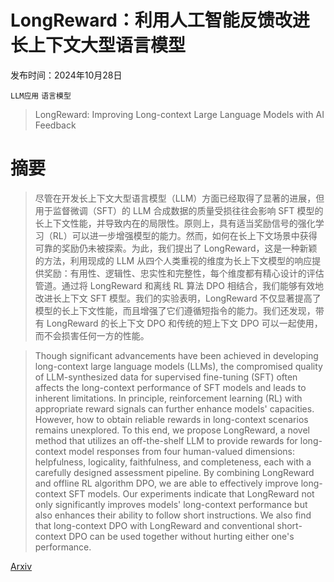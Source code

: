 # LongReward：利用人工智能反馈改进长上下文大型语言模型

发布时间：2024年10月28日

`LLM应用` `语言模型`

> LongReward: Improving Long-context Large Language Models with AI Feedback

# 摘要

> 尽管在开发长上下文大型语言模型（LLM）方面已经取得了显著的进展，但用于监督微调（SFT）的 LLM 合成数据的质量受损往往会影响 SFT 模型的长上下文性能，并导致内在的局限性。原则上，具有适当奖励信号的强化学习（RL）可以进一步增强模型的能力。然而，如何在长上下文场景中获得可靠的奖励仍未被探索。为此，我们提出了 LongReward，这是一种新颖的方法，利用现成的 LLM 从四个人类重视的维度为长上下文模型的响应提供奖励：有用性、逻辑性、忠实性和完整性，每个维度都有精心设计的评估管道。通过将 LongReward 和离线 RL 算法 DPO 相结合，我们能够有效地改进长上下文 SFT 模型。我们的实验表明，LongReward 不仅显著提高了模型的长上下文性能，而且增强了它们遵循短指令的能力。我们还发现，带有 LongReward 的长上下文 DPO 和传统的短上下文 DPO 可以一起使用，而不会损害任何一方的性能。

> Though significant advancements have been achieved in developing long-context large language models (LLMs), the compromised quality of LLM-synthesized data for supervised fine-tuning (SFT) often affects the long-context performance of SFT models and leads to inherent limitations. In principle, reinforcement learning (RL) with appropriate reward signals can further enhance models' capacities. However, how to obtain reliable rewards in long-context scenarios remains unexplored. To this end, we propose LongReward, a novel method that utilizes an off-the-shelf LLM to provide rewards for long-context model responses from four human-valued dimensions: helpfulness, logicality, faithfulness, and completeness, each with a carefully designed assessment pipeline. By combining LongReward and offline RL algorithm DPO, we are able to effectively improve long-context SFT models. Our experiments indicate that LongReward not only significantly improves models' long-context performance but also enhances their ability to follow short instructions. We also find that long-context DPO with LongReward and conventional short-context DPO can be used together without hurting either one's performance.

[Arxiv](https://arxiv.org/abs/2410.21252)